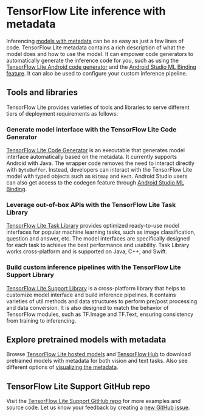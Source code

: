 # TensorFlow Lite inference with metadata

Inferencing [models with metadata](../convert/metadata.md) can be as easy as
just a few lines of code. TensorFlow Lite metadata contains a rich description
of what the model does and how to use the model. It can empower code generators
to automatically generate the inference code for you, such as using the
[TensorFlow Lite Android code generator](codegen.md#generate-code-with-tensorflow-lite-android-code-generator)
and the
[Android Studio ML Binding feature](codegen.md#generate-code-with-android-studio-ml-model-binding).
It can also be used to configure your custom inference pipeline.

## Tools and libraries

TensorFlow Lite provides varieties of tools and libraries to serve different
tiers of deployment requirements as follows:

### Generate model interface with the TensorFlow Lite Code Generator

[TensorFlow Lite Code Generator](codegen.md) is an executable that generates
model interface automatically based on the metadata. It currently supports
Android with Java. The wrapper code removes the need to interact directly with
`ByteBuffer`. Instead, developers can interact with the TensorFlow Lite model
with typed objects such as `Bitmap` and `Rect`. Android Studio users can also
get access to the codegen feature through
[Android Studio ML Binding](codegen.md#generate-code-with-android-studio-ml-model-binding).

### Leverage out-of-box APIs with the TensorFlow Lite Task Library

[TensorFlow Lite Task Library](task_library/overview.md) provides optimized
ready-to-use model interfaces for popular machine learning tasks, such as image
classification, question and answer, etc. The model interfaces are specifically
designed for each task to achieve the best performance and usability. Task
Library works cross-platform and is supported on Java, C++, and Swift.

### Build custom inference pipelines with the TensorFlow Lite Support Library

[TensorFlow Lite Support Library](lite_support.md) is a cross-platform library
that helps to customize model interface and build inference pipelines. It
contains varieties of util methods and data structures to perform pre/post
processing and data conversion. It is also designed to match the behavior of
TensorFlow modules, such as TF.Image and TF.Text, ensuring consistency from
training to inferencing.

## Explore pretrained models with metadata

Browse
[TensorFlow Lite hosted models](https://www.tensorflow.org/lite/guide/hosted_models)
and [TensorFlow Hub](https://tfhub.dev/s?deployment-format=lite) to download
pretrained models with metadata for both vision and text tasks. Also see
different options of
[visualizing the metadata](../convert/metadata.md#visualize-the-metadata).

## TensorFlow Lite Support GitHub repo

Visit the
[TensorFlow Lite Support GitHub repo](https://github.com/tensorflow/tflite-support)
for more examples and source code. Let us know your feedback by creating a
[new GitHub issue](https://github.com/tensorflow/tflite-support/issues/new).
